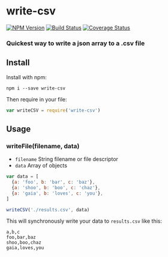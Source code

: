 # write-csv

[![NPM Version](https://img.shields.io/npm/v/write-csv.svg)](https://www.npmjs.com/package/write-csv)
[![Build Status](https://travis-ci.org/dsernst/write-csv.svg?branch=master)](https://travis-ci.org/dsernst/write-csv)
[![Coverage Status](https://coveralls.io/repos/dsernst/write-csv/badge.svg?branch=master&service=github)](https://coveralls.io/github/dsernst/write-csv?branch=master)

### Quickest way to write a json array to a .csv file


## Install

Install with npm:
```
npm i --save write-csv
```

Then require in your file:

```js
var writeCSV = require('write-csv')
```

## Usage

### writeFile(filename, data)

- `filename` String filename or file descriptor
- `data` Array of objects

```js
var data = [
  {a: 'foo', b: 'bar', c: 'baz'},
  {a: 'shoo', b: 'boo', c: 'chaz'},
  {a: 'gaia', b: 'loves', c: 'you'},
]
```

```js
writeCSV('./results.csv', data)
```

This will synchronously write your data to `results.csv` like this:

```csv
a,b,c
foo,bar,baz
shoo,boo,chaz
gaia,loves,you
```
